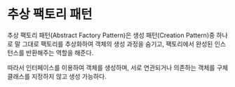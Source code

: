 # 추상 팩토리 패턴

추상 팩토리 패턴(Abstract Factory Pattern)은 생성 패턴(Creation Pattern)중 하나로 말 그대로 팩토리를 추상화하여 객체의 생성 과정을 숨기고, 팩토리에서 완성된 인스턴스를 반환해주는 역할을 해준다.

따라서 인터페이스를 이용하여 객체를 생성하며, 서로 연관되거나 의존하는 객체를 구체 클래스를 지정하지 않고 생성 가능하다.



